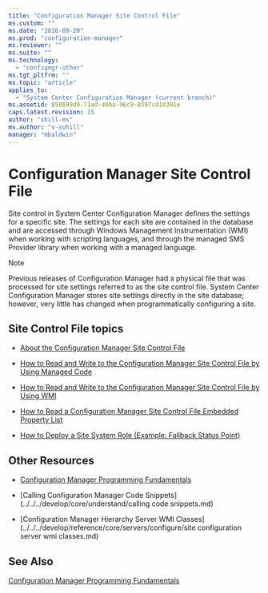 ```yaml
---
title: "Configuration Manager Site Control File"
ms.custom: ""
ms.date: "2016-09-20"
ms.prod: "configuration-manager"
ms.reviewer: ""
ms.suite: ""
ms.technology:
  - "configmgr-other"
ms.tgt_pltfrm: ""
ms.topic: "article"
applies_to:
  - "System Center Configuration Manager (current branch)"
ms.assetid: 850699d9-71ad-49ba-96c9-8597cd1d391e
caps.latest.revision: 15
author: "shill-ms"
ms.author: "v-suhill"
manager: "mbaldwin"
---
```

# Configuration Manager Site Control File
Site control in System Center Configuration Manager defines the settings for a specific site. The settings for each site are contained in the database and are accessed through Windows Management Instrumentation (WMI) when working with scripting languages, and through the managed SMS Provider library when working with a managed language.  

> [!NOTE]
>  Previous releases of Configuration Manager had a physical file that was processed for site settings referred to as the site control file. System Center Configuration Manager stores site settings directly in the site database; however, very little has changed when programmatically configuring a site.  

## Site Control File topics  
  
-   [About the Configuration Manager Site Control File](../../../develop/core/understand/about-the-configuration-manager-site-control-file.md)  

-   [How to Read and Write to the Configuration Manager Site Control File by Using Managed Code](../../../develop/core/understand/7fc4e08d-bccf-4616-a789-71070d3c6f7b.md)  

-   [How to Read and Write to the Configuration Manager Site Control File by Using WMI](../../../develop/core/understand/815a4ee8-b211-48de-ba9f-6eff7497dd2b.md)  

-   [How to Read a Configuration Manager Site Control File Embedded Property List](../../../develop/core/understand/how-to-read-a-configuration-manager-site-control-file-embedded-property-list.md)  

-   [How to Deploy a Site System Role (Example:  Fallback Status Point)](../../../develop/core/understand/how-to-deploy-a-site-system-role--example---fallback-status-point-.md)  

## Other Resources  

-   [Configuration Manager Programming Fundamentals](../../../develop/core/understand/configuration-manager-programming-fundamentals.md)  

-   [Calling Configuration Manager Code Snippets](../../../develop/core/understand/calling code snippets.md)  

-   [Configuration Manager Hierarchy Server WMI Classes](../../../develop/reference/core/servers/configure/site configuration server wmi classes.md)  

## See Also  
 [Configuration Manager Programming Fundamentals](../../../develop/core/understand/configuration-manager-programming-fundamentals.md)
